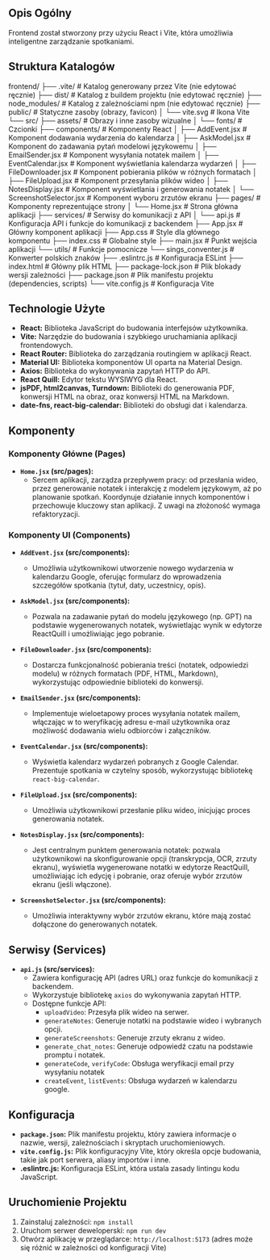 ## Opis Ogólny

Frontend został stworzony przy użyciu React i Vite, która umożliwia inteligentne zarządzanie spotkaniami.

## Struktura Katalogów

frontend/
├── .vite/           # Katalog generowany przez Vite (nie edytować ręcznie)
├── dist/            # Katalog z buildem projektu (nie edytować ręcznie)
├── node_modules/    # Katalog z zależnościami npm (nie edytować ręcznie)
├── public/          # Statyczne zasoby (obrazy, favicon)
│   └── vite.svg     # Ikona Vite
└── src/
    ├── assets/       # Obrazy i inne zasoby wizualne
    │   └── fonts/    # Czcionki
    ├── components/   # Komponenty React
    │   ├── AddEvent.jsx       # Komponent dodawania wydarzenia do kalendarza
    │   ├── AskModel.jsx       # Komponent do zadawania pytań modelowi językowemu
    │   ├── EmailSender.jsx    # Komponent wysyłania notatek mailem
    │   ├── EventCalendar.jsx  # Komponent wyświetlania kalendarza wydarzeń
    │   ├── FileDownloader.jsx # Komponent pobierania plików w różnych formatach
    │   ├── FileUpload.jsx     # Komponent przesyłania plików wideo
    │   ├── NotesDisplay.jsx   # Komponent wyświetlania i generowania notatek
    │   └── ScreenshotSelector.jsx # Komponent wyboru zrzutów ekranu
    ├── pages/          # Komponenty reprezentujące strony
    │   └── Home.jsx      # Strona główna aplikacji
    ├── services/       # Serwisy do komunikacji z API
    │   └── api.js        # Konfiguracja API i funkcje do komunikacji z backendem
    ├── App.jsx         # Główny komponent aplikacji
    ├── App.css         # Style dla głównego komponentu
    ├── index.css       # Globalne style
    ├── main.jsx        # Punkt wejścia aplikacji
    └── utils/          # Funkcje pomocnicze
        └── sings_conventer.js    # Konwerter polskich znaków
├── .eslintrc.js      # Konfiguracja ESLint
├── index.html        # Główny plik HTML
├── package-lock.json # Plik blokady wersji zależności
├── package.json      # Plik manifestu projektu (dependencies, scripts)
└── vite.config.js    # Konfiguracja Vite

## Technologie Użyte

*   **React:** Biblioteka JavaScript do budowania interfejsów użytkownika.
*   **Vite:** Narzędzie do budowania i szybkiego uruchamiania aplikacji frontendowych.
*   **React Router:** Biblioteka do zarządzania routingiem w aplikacji React.
*   **Material UI:** Biblioteka komponentów UI oparta na Material Design.
*   **Axios:** Biblioteka do wykonywania zapytań HTTP do API.
*   **React Quill:** Edytor tekstu WYSIWYG dla React.
*   **jsPDF, html2canvas, Turndown:** Biblioteki do generowania PDF, konwersji HTML na obraz, oraz konwersji HTML na Markdown.
*   **date-fns, react-big-calendar:** Biblioteki do obsługi dat i kalendarza.

## Komponenty

### Komponenty Główne (Pages)

*   **`Home.jsx` (src/pages):**
    *   Sercem aplikacji, zarządza przepływem pracy: od przesłania wideo, przez generowanie notatek i interakcję z modelem językowym, aż po planowanie spotkań. Koordynuje działanie innych komponentów i przechowuje kluczowy stan aplikacji. Z uwagi na złożoność wymaga refaktoryzacji.

### Komponenty UI (Components)

*   **`AddEvent.jsx` (src/components):**
    *   Umożliwia użytkownikowi utworzenie nowego wydarzenia w kalendarzu Google, oferując formularz do wprowadzenia szczegółów spotkania (tytuł, daty, uczestnicy, opis).

*   **`AskModel.jsx` (src/components):**
    *   Pozwala na zadawanie pytań do modelu językowego (np. GPT) na podstawie wygenerowanych notatek, wyświetlając wynik w edytorze ReactQuill i umożliwiając jego pobranie.

*   **`FileDownloader.jsx` (src/components):**
    *   Dostarcza funkcjonalność pobierania treści (notatek, odpowiedzi modelu) w różnych formatach (PDF, HTML, Markdown), wykorzystując odpowiednie biblioteki do konwersji.


*   **`EmailSender.jsx` (src/components):**
    *   Implementuje wieloetapowy proces wysyłania notatek mailem, włączając w to weryfikację adresu e-mail użytkownika oraz możliwość dodawania wielu odbiorców i załączników.

*   **`EventCalendar.jsx` (src/components):**
    *   Wyświetla kalendarz wydarzeń pobranych z Google Calendar. Prezentuje spotkania w czytelny sposób, wykorzystując bibliotekę `react-big-calendar`.

*   **`FileUpload.jsx` (src/components):**
    *   Umożliwia użytkownikowi przesłanie pliku wideo, inicjując proces generowania notatek.

*   **`NotesDisplay.jsx` (src/components):**
    *   Jest centralnym punktem generowania notatek: pozwala użytkownikowi na skonfigurowanie opcji (transkrypcja, OCR, zrzuty ekranu), wyświetla wygenerowane notatki w edytorze ReactQuill, umożliwiając ich edycję i pobranie, oraz oferuje wybór zrzutów ekranu (jeśli włączone).

*   **`ScreenshotSelector.jsx` (src/components):**
    *   Umożliwia interaktywny wybór zrzutów ekranu, które mają zostać dołączone do generowanych notatek.

## Serwisy (Services)

*   **`api.js` (src/services):**
    *   Zawiera konfigurację API (adres URL) oraz funkcje do komunikacji z backendem.
    *   Wykorzystuje bibliotekę `axios` do wykonywania zapytań HTTP.
    *   Dostępne funkcje API:
        *   `uploadVideo`: Przesyła plik wideo na serwer.
        *   `generateNotes`: Generuje notatki na podstawie wideo i wybranych opcji.
        *   `generateScreenshots`: Generuje zrzuty ekranu z wideo.
        *   `generate_chat_notes`: Generuje odpowiedź czatu na podstawie promptu i notatek.
        *   `generateCode`, `verifyCode`: Obsługa weryfikacji email przy wysyłaniu notatek
        *   `createEvent`, `listEvents`: Obsługa wydarzeń w kalendarzu google.

## Konfiguracja

*   **`package.json`:** Plik manifestu projektu, który zawiera informacje o nazwie, wersji, zależnościach i skryptach uruchomieniowych.
*   **`vite.config.js`:** Plik konfiguracyjny Vite, który określa opcje budowania, takie jak port serwera, aliasy importów i inne.
*   **.eslintrc.js:** Konfiguracja ESLint, która ustala zasady lintingu kodu JavaScript.

## Uruchomienie Projektu

1.  Zainstaluj zależności: `npm install`
2.  Uruchom serwer deweloperski: `npm run dev`
3.  Otwórz aplikację w przeglądarce: `http://localhost:5173` (adres może się różnić w zależności od konfiguracji Vite)
